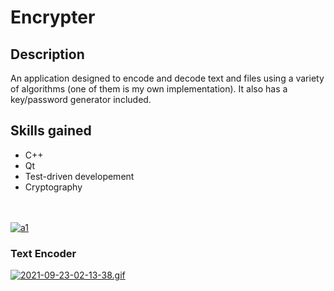 # Encrypter
## Description
An application designed to encode and decode text and files using a variety of algorithms (one of them is my own implementation). It also has a key/password generator included.
## Skills gained
- C++
- Qt
- Test-driven developement 
- Cryptography
<br>
<br>
<a href="https://ibb.co/stPqMRC"><img src="https://i.ibb.co/CWtQT86/a1.png" alt="a1" border="0"></a>
<br>

### Text Encoder

<a href="https://gifyu.com/image/P0CJ"><img src="https://s9.gifyu.com/images/2021-09-23-02-13-38.gif" alt="2021-09-23-02-13-38.gif" border="0" /></a>


